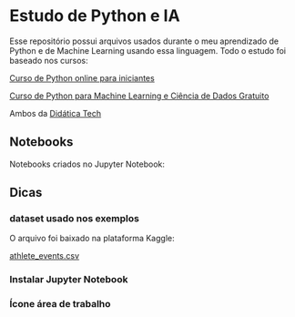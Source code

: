 # Estudo de Python e IA

Esse repositório possui arquivos usados durante o meu aprendizado de Python e de Machine Learning usando essa linguagem. Todo o estudo foi baseado nos cursos:

[Curso de Python online para iniciantes](https://didatica.tech/curso-de-python-online-para-iniciantes/)

[Curso de Python para Machine Learning e Ciência de Dados Gratuito](https://didatica.tech/curso-de-python-para-machine-learning-e-ciencia-de-dados-gratuito/)

Ambos da [Didática Tech](https://didatica.tech/)

## Notebooks

Notebooks criados no Jupyter Notebook:

## Dicas

### dataset usado nos exemplos

O arquivo foi baixado na plataforma Kaggle:

[athlete_events.csv](https://www.kaggle.com/datasets/heesoo37/120-years-of-olympic-history-athletes-and-results)

### Instalar Jupyter Notebook

### Ícone área de trabalho
